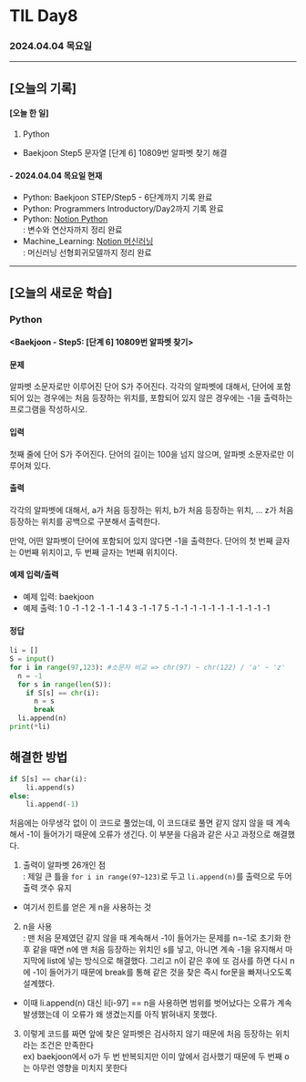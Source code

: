 # TIL Day8
### 2024.04.04 목요일

---

## [오늘의 기록]

#### [오늘 한 일]
1. Python
- Baekjoon Step5 문자열 [단계 6] 10809번 알파벳 찾기 해결

#### - 2024.04.04 목요일 현재
- Python: Baekjoon STEP/Step5 - 6단계까지 기록 완료
- Python: Programmers Introductory/Day2까지 기록 완료  
- Python: [Notion Python](https://handsome-umbrella-c52.notion.site/Python-6d76c849802f40adb35ca7366565e1e8?pvs=4)  
: 변수와 연산자까지 정리 완료
- Machine_Learning: [Notion 머신러닝](https://handsome-umbrella-c52.notion.site/a887c58b105a44d287c8f5d045e56f4e?pvs=4)  
: 머신러닝 선형회귀모델까지 정리 완료

---
## [오늘의 새로운 학습]
### Python
#### <Baekjoon - Step5: [단계 6] 10809번 알파벳 찾기>
#### 문제  
알파벳 소문자로만 이루어진 단어 S가 주어진다. 각각의 알파벳에 대해서, 단어에 포함되어 있는 경우에는 처음 등장하는 위치를, 포함되어 있지 않은 경우에는 -1을 출력하는 프로그램을 작성하시오.

#### 입력
첫째 줄에 단어 S가 주어진다. 단어의 길이는 100을 넘지 않으며, 알파벳 소문자로만 이루어져 있다.

#### 출력
각각의 알파벳에 대해서, a가 처음 등장하는 위치, b가 처음 등장하는 위치, ... z가 처음 등장하는 위치를 공백으로 구분해서 출력한다.

만약, 어떤 알파벳이 단어에 포함되어 있지 않다면 -1을 출력한다. 단어의 첫 번째 글자는 0번째 위치이고, 두 번째 글자는 1번째 위치이다.

#### 예제 입력/출력
- 예제 입력: baekjoon
- 예제 출력: 1 0 -1 -1 2 -1 -1 -1 4 3 -1 -1 7 5 -1 -1 -1 -1 -1 -1 -1 -1 -1 -1 -1

#### 정답
```python
li = []
S = input()
for i in range(97,123): #소문자 비교 => chr(97) ~ chr(122) / 'a' ~ 'z'
  n = -1
  for s in range(len(S)):
    if S[s] == chr(i):
      n = s
      break
  li.append(n)
print(*li)
```
## 해결한 방법
```python
if S[s] == char(i):
    li.append(s)
else:
    li.append(-1)
```
처음에는 아무생각 없이 이 코드로  풀었는데, 이 코드대로 풀면 같지 않지 않을 때 계속해서 -1이 들어가기 때문에 오류가 생긴다. 이 부분을 다음과 같은 사고 과정으로 해결했다.
1. 출력이 알파벳 26개인 점  
: 제일 큰 틀을 `for i in range(97~123)`로 두고 `li.append(n)`를 출력으로 두어 출력 갯수 유지
- 여기서 힌트를 얻은 게 n을 사용하는 것
2. n을 사용  
: 맨 처음 문제였던 같지 않을 때 계속해서 -1이 들어가는 문제를 n=-1로 초기화 한 후 같을 때면 n에 맨 처음 등장하는 위치인 s를 넣고, 아니면 계속 -1을 유지해서 마지막에 list에 넣는 방식으로 해결했다. 그리고 n이 같은 후에 또 검사를 하면 다시 n에 -1이 들어가기 때문에 break를 통해 같은 것을 찾은 즉시 for문을 빠져나오도록 설계했다.
- 이때 li.append(n) 대신 li[i-97] == n을 사용하면 범위를 벗어났다는 오류가 계속 발생했는데 이 오류가 왜 생겼는지를 아직 밝혀내지 못했다.
3. 이렇게 코드를 짜면 앞에 찾은 알파벳은 검사하지 않기 때문에 처음 등장하는 위치라는 조건은 만족한다  
ex) baekjoon에서 o가 두 번 반복되지만 이미 앞에서 검사했기 때문에 두 번째 o는 아무런 영향을 미치지 못한다